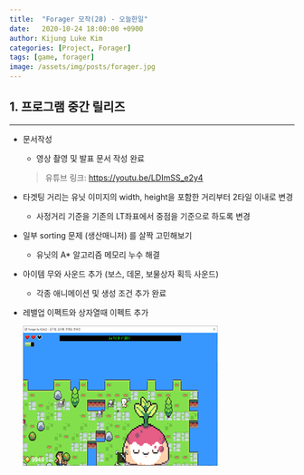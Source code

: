 ```yaml
---
title:  "Forager 모작(28) - 오늘한일"
date:   2020-10-24 18:00:00 +0900
author: Kijung Luke Kim
categories: [Project, Forager]
tags: [game, forager]
image: /assets/img/posts/forager.jpg
---
```


## 1. 프로그램 중간 릴리즈
---

- 문서작성

  - 영상 촬영 및 발표 문서 작성 완료
  > 유튜브 링크: https://youtu.be/LDImSS_e2y4

- 타겟팅 거리는 유닛 이미지의 width, height을 포함한 거리부터 2타일 이내로 변경

  - 사정거리 기준을 기존의 LT좌표에서 중점을 기준으로 하도록 변경

- 일부 sorting 문제 (생산매니저) 를 살짝 고민해보기

  - 유닛의 A* 알고리즘 메모리 누수 해결 

- 아이템 무와 사운드 추가 (보스, 데몬, 보물상자 획득 사운드)

  - 각종 애니메이션 및 생성 조건 추가 완료

- 레밸업 이펙트와 상자열때 이펙트 추가
  
  ![20201024-1.png](/assets/img/posts/20201024-1.png)
